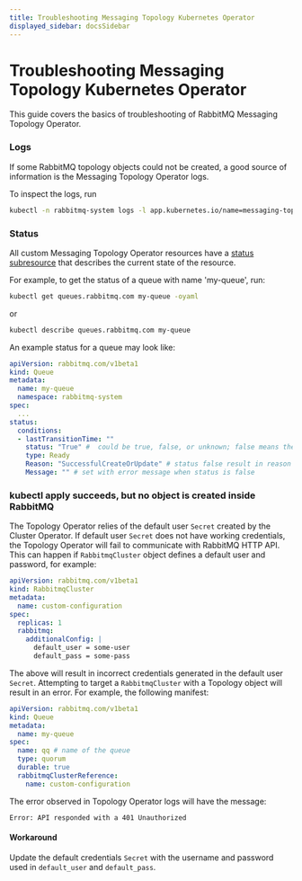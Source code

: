 ```yaml
---
title: Troubleshooting Messaging Topology Kubernetes Operator
displayed_sidebar: docsSidebar
---
```

# Troubleshooting Messaging Topology Kubernetes Operator

This guide covers the basics of troubleshooting of RabbitMQ Messaging Topology Operator.

### Logs

If some RabbitMQ topology objects could not be created, a good source of information is the Messaging Topology Operator logs.

To inspect the logs, run

```bash
kubectl -n rabbitmq-system logs -l app.kubernetes.io/name=messaging-topology-operator
```


### Status

All custom Messaging Topology Operator resources have a [status subresource](https://kubernetes.io/docs/concepts/overview/working-with-objects/kubernetes-objects/#object-spec-and-status)
that describes the current state of the resource.

For example, to get the status of a queue with name 'my-queue', run:

```bash
kubectl get queues.rabbitmq.com my-queue -oyaml
```

or

```bash
kubectl describe queues.rabbitmq.com my-queue
```

An example status for a queue may look like:

```yaml
apiVersion: rabbitmq.com/v1beta1
kind: Queue
metadata:
  name: my-queue
  namespace: rabbitmq-system
spec:
  ...
status:
  conditions:
  - lastTransitionTime: ""
    status: "True" #  could be true, false, or unknown; false means the last reconciliation has failed
    type: Ready
    Reason: "SuccessfulCreateOrUpdate" # status false result in reason FailedCreateOrUpdate
    Message: "" # set with error message when status is false
```

### kubectl apply succeeds, but no object is created inside RabbitMQ

The Topology Operator relies of the default user `Secret` created by the Cluster Operator. If default user `Secret` does not
have working credentials, the Topology Operator will fail to communicate with RabbitMQ HTTP API. This can happen if `RabbitmqCluster`
object defines a default user and password, for example:

```yaml
apiVersion: rabbitmq.com/v1beta1
kind: RabbitmqCluster
metadata:
  name: custom-configuration
spec:
  replicas: 1
  rabbitmq:
    additionalConfig: |
      default_user = some-user
      default_pass = some-pass
```

The above will result in incorrect credentials generated in the default user `Secret`. Attempting to target a `RabbitmqCluster` with a Topology
object will result in an error. For example, the following manifest:

```yaml
apiVersion: rabbitmq.com/v1beta1
kind: Queue
metadata:
  name: my-queue
spec:
  name: qq # name of the queue
  type: quorum
  durable: true
  rabbitmqClusterReference:
    name: custom-configuration
```

The error observed in Topology Operator logs will have the message:

```
Error: API responded with a 401 Unauthorized
```

#### Workaround

Update the default credentials `Secret` with the username and password used in `default_user` and `default_pass`.
